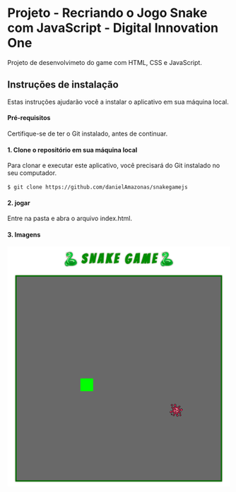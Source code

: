 # Projeto - Recriando o Jogo Snake com JavaScript - Digital Innovation One

Projeto de desenvolvimeto do game com HTML, CSS e JavaScript.

## Instruções de instalação

Estas instruções ajudarão você a instalar o aplicativo em sua máquina local.

#### Pré-requisitos

Certifique-se de ter o Git instalado, antes de continuar.

#### 1. Clone o repositório em sua máquina local

Para clonar e executar este aplicativo, você precisará do Git instalado no seu computador.

`$ git clone https://github.com/danielAmazonas/snakegamejs`

#### 2. jogar

Entre na pasta e abra o arquivo index.html.

#### 3. Imagens

![posts](https://github.com/danielAmazonas/snakegamejs/blob/master/screenshots/game.png)
